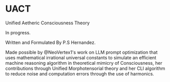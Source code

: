# UACT
Unified Aetheric Consciousness Theory

In progress.

Written and Formulated By P.S Hernandez.

Made possible by @NeoVertex1's work on LLM prompt optimization that uses mathematical irrational universal constants to simulate an efficient machine reasoning algorithm in theoretical mimicry of Consciousness, her contributions through Unified Morphotensorial theory and her CLI algorithm to reduce noise and computation errors through the use of harmonics.
